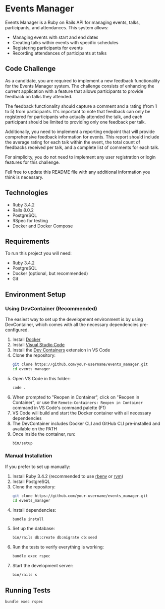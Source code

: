 # Events Manager

Events Manager is a Ruby on Rails API for managing events, talks, participants, and attendances. This system allows:

- Managing events with start and end dates
- Creating talks within events with specific schedules
- Registering participants for events
- Recording attendances of participants at talks

## Code Challenge

As a candidate, you are required to implement a new feedback functionality for the Events Manager system. The challenge consists of enhancing the current application with a feature that allows participants to provide feedback on talks they attended.

The feedback functionality should capture a comment and a rating (from 1 to 5) from participants. It's important to note that feedback can only be registered for participants who actually attended the talk, and each participant should be limited to providing only one feedback per talk.

Additionally, you need to implement a reporting endpoint that will provide comprehensive feedback information for events. This report should include the average rating for each talk within the event, the total count of feedbacks received per talk, and a complete list of comments for each talk.

For simplicity, you do not need to implement any user registration or login features for this challenge.

Fell free to update this README file with any additional information you think is necessary.

## Technologies

- Ruby 3.4.2
- Rails 8.0.2
- PostgreSQL
- RSpec for testing
- Docker and Docker Compose

## Requirements

To run this project you will need:

- Ruby 3.4.2
- PostgreSQL
- Docker (optional, but recommended)
- Git

## Environment Setup

### Using DevContainer (Recommended)

The easiest way to set up the development environment is by using DevContainer, which comes with all the necessary dependencies pre-configured.

1. Install [Docker](https://www.docker.com/get-started)
2. Install [Visual Studio Code](https://code.visualstudio.com/)
3. Install the [Dev Containers](https://marketplace.visualstudio.com/items?itemName=ms-vscode-remote.remote-containers) extension in VS Code
4. Clone the repository:
   ```bash
   git clone https://github.com/your-username/events_manager.git
   cd events_manager
   ```
5. Open VS Code in this folder:
   ```bash
   code .
   ```
6. When prompted to "Reopen in Container", click on "Reopen in Container", or use the `Remote-Containers: Reopen in Container` command in VS Code's command palette (F1)
7. VS Code will build and start the Docker container with all necessary dependencies
8. The DevContainer includes Docker CLI and GitHub CLI pre-installed and available on the PATH
9. Once inside the container, run:
   ```bash
   bin/setup
   ```

### Manual Installation

If you prefer to set up manually:

1. Install Ruby 3.4.2 (recommended to use [rbenv](https://github.com/rbenv/rbenv) or [rvm](https://rvm.io/))
2. Install PostgreSQL
3. Clone the repository:
   ```bash
   git clone https://github.com/your-username/events_manager.git
   cd events_manager
   ```
4. Install dependencies:
   ```bash
   bundle install
   ```
5. Set up the database:
   ```bash
   bin/rails db:create db:migrate db:seed
   ```
6. Run the tests to verify everything is working:
   ```bash
   bundle exec rspec
   ```
7. Start the development server:
   ```bash
   bin/rails s
   ```

## Running Tests

```bash
bundle exec rspec
```
